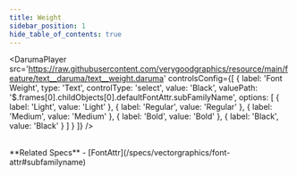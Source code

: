 ```yaml
---
title: Weight
sidebar_position: 1
hide_table_of_contents: true
---
```


<DarumaPlayer
  src='https://raw.githubusercontent.com/verygoodgraphics/resource/main/feature/text__daruma/text__weight.daruma'
  controlsConfig={[
    {
      label:  'Font Weight',
      type: 'Text',
      controlType: 'select',
      value: 'Black',
      valuePath: '$.frames[0].childObjects[0].defaultFontAttr.subFamilyName',
      options: [
        {
          label: 'Light',
          value: 'Light'
        },
        {
          label: 'Regular',
          value: 'Regular'
        },
        {
          label: 'Medium',
          value: 'Medium'
        },
        {
          label: 'Bold',
          value: 'Bold'
        },
        {
          label: 'Black',
          value: 'Black'
        }
      ]
    }
  ]}
/>

<br />
**Related Specs**
- [FontAttr](/specs/vectorgraphics/font-attr#subfamilyname)
